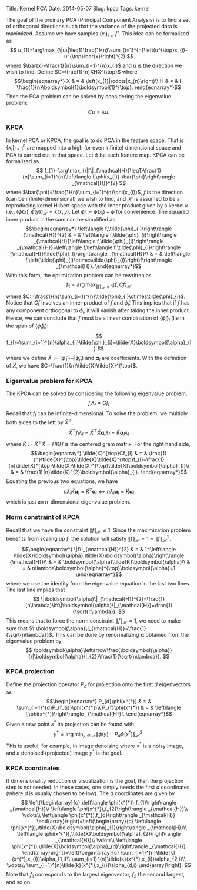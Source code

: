 Title: Kernel PCA
Date: 2014-05-07
Slug: kpca
Tags: kernel


The goal of the ordinary PCA (Principal Component Analysis) is to
find a set of orthogonal directions such that the variance of the
projected data is maximized. Assume we have samples $\{x_{i}\}_{i=1}^{n}$.
This idea can be formalized as 
$$
u_{1}=\arg\max_{\|u\|\leq1}\frac{1}{n}\sum_{i=1}^{n}\left(u^{\top}x_{i}-u^{\top}\bar{x}\right)^{2}
$$
where $\bar{x}=\frac{1}{n}\sum_{i=1}^{n}x_{i}$ and $u$ is the direction
we wish to find. Define $C=\frac{1}{n}XHX^{\top}$ where
$$\begin{eqnarray*}
X & = & \left(x_{1}|\cdots|x_{n}\right)\\
H & = & I-\frac{1}{n}\boldsymbol{1}\boldsymbol{1}^{\top}.
\end{eqnarray*}$$
Then the PCA problem can be solved by considering the eigenvalue problem:
$$
Cu=\lambda u.
$$



### KPCA

In kernel PCA or KPCA, the goal is to do PCA in the feature space.
That is $\{x_{i}\}_{i=1}^{n}$ are mapped into a high (or even infinite)
dimensional space and PCA is carried out in that space. Let $\phi$
be such feature map. KPCA can be formalized as
$$
f_{1}=\arg\max_{\|f\|_{\mathcal{H}}\leq1}\frac{1}{n}\sum_{i=1}^{n}\left\langle f,\phi(x_{i})-\bar{\phi}\right\rangle _{\mathcal{H}}^{2}
$$
where $\bar{\phi}=\frac{1}{n}\sum_{i=1}^{n}\phi(x_{i})$, $f$ is
the direction (can be infinite-dimensional) we wish to find, and $\mathcal{H}$
is assumed to be a reproducing kernel Hilbert space with the inner
product given by a kernel $k$ i.e., $\left\langle \phi(x),\phi(y)\right\rangle _{\mathcal{H}}=k(x,y)$.
Let $\tilde{\phi}_{i}:=\phi(x_{i})-\bar{\phi}$ for convenience. The
squared inner product in the sum can be simplified as 
$$\begin{eqnarray*}
\left\langle f,\tilde{\phi}_{i}\right\rangle _{\mathcal{H}}^{2} & = & \left\langle f,\tilde{\phi}_{i}\right\rangle _{\mathcal{H}}\left\langle f,\tilde{\phi}_{i}\right\rangle _{\mathcal{H}}=\left\langle f,\left\langle f,\tilde{\phi}_{i}\right\rangle _{\mathcal{H}}\tilde{\phi}_{i}\right\rangle _{\mathcal{H}}\\
 & = & \left\langle f,\left(\tilde{\phi}_{i}\otimes\tilde{\phi}_{i}\right)f\right\rangle _{\mathcal{H}}.
\end{eqnarray*}$$
With this form, the optimization problem can be rewritten as
$$
f_{1}=\arg\max_{\|f\|_{\mathcal{H}}\leq1}\left\langle f,Cf\right\rangle _{\mathcal{H}}
$$
where $C:=\frac{1}{n}\sum_{i=1}^{n}\tilde{\phi}_{i}\otimes\tilde{\phi}_{i}$.
Notice that $Cf$ involves an inner product of $f$ and $\tilde{\phi}_{i}$.
This implies that if $f$ has any component orthogonal to $\tilde{\phi}_{i}$,
it will vanish after taking the inner product. Hence, we can conclude
that $f$ must be a linear combination of $\{\tilde{\phi}_{i}\}_{i}$
(lie in the span of $\{\tilde{\phi}_{i}\}_{i}$):
$$
f_{l}=\sum_{i=1}^{n}\alpha_{li}\tilde{\phi}_{i}=\tilde{X}\boldsymbol{\alpha}_{l}
$$
where we define $\tilde{X}:=\left(\tilde{\phi}_{1}|\cdots|\tilde{\phi}_{n}\right)$
and $\boldsymbol{\alpha}_{l}$ are coefficients. With the definition
of $\tilde{X}$, we have $C=\frac{1}{n}\tilde{X}\tilde{X}^{\top}$.


### Eigenvalue problem for KPCA

The KPCA can be solved by considering the following eigenvalue problem.
$$
f_{l}\lambda_{l}=Cf_{l}
$$
Recall that $f_{l}$ can be infinite-dimensional. To solve the problem,
we multiply both sides to the left by $\tilde{X}^{\top}$.
$$
\tilde{X}^{\top}f_{l}\lambda_{l}=\tilde{X}^{\top}\tilde{X}\boldsymbol{\alpha}_{l}\lambda_{l}=\tilde{K}\boldsymbol{\alpha}_{l}\lambda_{l}
$$
where $\tilde{K}:=\tilde{X}^{\top}\tilde{X}=HKH$ is the centered
gram matrix. For the right hand side,
$$\begin{eqnarray*}
\tilde{X}^{\top}Cf_{l} & = & \frac{1}{n}\tilde{X}^{\top}\tilde{X}\tilde{X}^{\top}f_{l}=\frac{1}{n}\tilde{X}^{\top}\tilde{X}\tilde{X}^{\top}\tilde{X}\boldsymbol{\alpha}_{l}\\
 & = & \frac{1}{n}\tilde{K}^{2}\boldsymbol{\alpha}_{l}.
\end{eqnarray*}$$
Equating the previous two equations, we have
$$
n\lambda_{l}\tilde{K}\boldsymbol{\alpha}_{l}=\tilde{K}^{2}\boldsymbol{\alpha}_{l}\iff n\lambda_{l}\boldsymbol{\alpha}_{l}=\tilde{K}\boldsymbol{\alpha}_{l}
$$
which is just an $n$-dimensional eigenvalue problem. 


### Norm constraint of KPCA

Recall that we have the constraint $\|f\|_{\mathcal{H}}\leq1$. Since
the maximization problem benefits from scaling up $f$, the solution
will satisfy $\|f\|_{\mathcal{H}}=1=\|f\|_{\mathcal{H}}^{2}$. 
$$\begin{eqnarray*}
\|f\|_{\mathcal{H}}^{2} & = & 1=\left\langle \tilde{X}\boldsymbol{\alpha},\tilde{X}\boldsymbol{\alpha}\right\rangle _{\mathcal{H}}\\
 & = & \boldsymbol{\alpha}\tilde{K}\boldsymbol{\alpha}\\
 & = & n\lambda\boldsymbol{\alpha}^{\top}\boldsymbol{\alpha}=1
\end{eqnarray*}$$
where we use the identity from the eigenvalue equation in the last
two lines. The last line implies that 
$$
\|\boldsymbol{\alpha}\|_{\mathcal{H}}^{2}=\frac{1}{n\lambda}\iff\|\boldsymbol{\alpha}\|_{\mathcal{H}}=\frac{1}{\sqrt{n\lambda}}.
$$
This means that to force the norm constraint $\|f\|_{\mathcal{H}}=1$,
we need to make sure that $\|\boldsymbol{\alpha}\|_{\mathcal{H}}=\frac{1}{\sqrt{n\lambda}}$.
This can be done by renormalizing $\boldsymbol{\alpha}$ obtained
from the eigenvalue problem by
$$
\boldsymbol{\alpha}\leftarrow\frac{\boldsymbol{\alpha}}{\|\boldsymbol{\alpha}\|_{2}}\frac{1}{\sqrt{n\lambda}}.
$$



### KPCA projection

Define the projection operator $P_{d}$ for projection onto the first
$d$ eigenvectors as
$$\begin{eqnarray*}
P_{d}\phi(x^{*}) & = & \sum_{i=1}^{d}P_{f_{i}}\phi(x^{*})\\
P_{f}\phi(x^{*}) & = & \left\langle f,\phi(x^{*})\right\rangle _{\mathcal{H}}f.
\end{eqnarray*}$$
Given a new point $x^{*}$ its projection can be found with 
$$
y^{*}=\arg\min_{y\in\mathcal{X}}\|\phi(y)-P_{d}\phi(x^{*})\|_{\mathcal{H}}^{2}.
$$
This is useful, for example, in image denoising where $x^{*}$ is
a noisy image, and a denoised (projected) image $y^{*}$ is the goal. 


### KPCA coordinates

If dimensionality reduction or visualization is the goal, then the
projection step is not needed. In these cases, one simply needs the
first $d$ coordinates (where $d$ is usually chosen to be low). The
$d$ coordinates are given by
$$
\left(\begin{array}{c}
\left\langle \phi(x^{*}),f_{1}\right\rangle _{\mathcal{H}}\\
\left\langle \phi(x^{*}),f_{2}\right\rangle _{\mathcal{H}}\\
\vdots\\
\left\langle \phi(x^{*}),f_{d}\right\rangle _{\mathcal{H}}
\end{array}\right)=\left(\begin{array}{c}
\left\langle \phi(x^{*}),\tilde{X}\boldsymbol{\alpha}_{1}\right\rangle _{\mathcal{H}}\\
\left\langle \phi(x^{*}),\tilde{X}\boldsymbol{\alpha}_{2}\right\rangle _{\mathcal{H}}\\
\vdots\\
\left\langle \phi(x^{*}),\tilde{X}\boldsymbol{\alpha}_{d}\right\rangle _{\mathcal{H}}
\end{array}\right)=\left(\begin{array}{c}
\sum_{i=1}^{n}\tilde{k}(x^{*},x_{i})\alpha_{1,i}\\
\sum_{i=1}^{n}\tilde{k}(x^{*},x_{i})\alpha_{2,i}\\
\vdots\\
\sum_{i=1}^{n}\tilde{k}(x^{*},x_{i})\alpha_{d,i}
\end{array}\right).
$$
Note that $f_{1}$ corresponds to the largest eigenvector, $f_{2}$
the second largest, and so on.